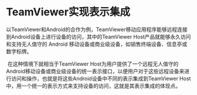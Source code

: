 # TeamViewer实现表示集成

​	以TeamViewer和Android的合作为例，TeamViewer移动应用程序能够远程连接到Android设备上进行设备的访问，其中的TeamViewer Host产品就能够永久访问和支持无人值守的 Android 移动设备或商业级设备，如销售终端设备、信息亭或数字标牌。

​	在这种情境下就相当于TeamViewer Host为用户提供了一个远程无人值守的Android移动设备或商业级设备的统一表示接口，以便用户对于这些远程设备来进行访问和操作，也就是将这些Android设备中不同的表示集成到TeamViewer Host中，用一个统一的表示方式来支持设备的访问，这就是其表示集成的体现点。